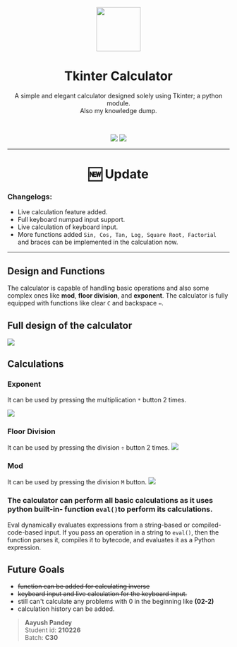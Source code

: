 <p align="center"><img align="center" src="https://i.imgur.com/JDzrSoW.png" height="100" width="100" /></p>
<h1 align="center">Tkinter Calculator </h1>
<p align="center">A simple and elegant calculator designed solely using Tkinter; a python module. <br>
Also my knowledge dump.</p>
<br>

<p align="center"><img src="https://img.shields.io/bitbucket/issues-raw/AlexxyQQ/Tkinter_calculator?style=plastic" /> <img src="https://img.shields.io/github/last-commit/AlexxyQQ/Tkinter_calculator?style=plastic" />
</p>

---
<h1 align="center"> 🆕 Update


### Changelogs:

- Live calculation feature added.
- Full keyboard numpad input support.
- Live calculation of keyboard input.
- More functions added ``Sin, Cos, Tan, Log, Square Root, Factorial `` and braces can be implemented in the calculation now.

---



## Design and Functions

The calculator is capable of handling basic operations and also some complex ones like **mod**, **floor division**, and **exponent**.
The calculator is fully equipped with functions like clear ``C`` and backspace ``⇚``.


## Full design of the calculator

<img src="https://i.imgur.com/1Xqup0n.png" />


## Calculations

### Exponent
It can be used by pressing the multiplication ``*`` button 2 times.

<img src="https://i.imgur.com/OlfLyUF.gif" />

### Floor Division
It can be used by pressing the division ``÷``  button 2 times.
<img src="https://i.imgur.com/Rle6VfK.gif" />

### Mod
It can be used by pressing the division ``M``  button.
<img src="https://i.imgur.com/NyoGXSX.gif" />
 
### The calculator can perform all basic calculations as it uses python built-in- function ```eval()```to perform its calculations.
Eval dynamically evaluates expressions from a string-based or compiled-code-based input. If you pass an operation in a string to ```eval()```, then the function parses it, compiles it to bytecode, and evaluates it as a Python expression.

## Future Goals
- ~~function can be added for calculating inverse~~
- ~~keyboard input and live calculation for the keyboard input.~~
- still can't calculate any problems with 0 in the beginning like **(02-2)**
- calculation history can be added.


> **Aayush Pandey** <br>
Student id: **210226** <br>
Batch: **C30**
